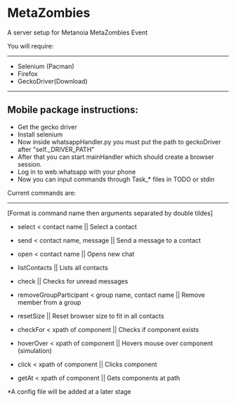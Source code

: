 # MetaZombies
A server setup for Metanoia MetaZombies Event

You will require:
__________________
- Selenium (Pacman)
- Firefox
- GeckoDriver(Download)

-----------------------------------------------------------------------
Mobile package instructions:
-----------------------------------------------------------------------
- Get the gecko driver
- Install selenium
- Now inside whatsappHandler.py you must put the path to geckoDriver after "self._DRIVER_PATH"
- After that you can start mainHandler which should create a browser session.
- Log in to web.whatsapp with your phone
- Now you can input commands through Task_* files in TODO or stdin

Current commands are:
_____________________
[Format is command name then arguments separated by double tildes]
- select < contact name                                || Select a contact
- send < contact name, message                         || Send a message to a contact
- open < contact name                                  || Opens new chat
- listContacts                                         || Lists all contacts
- check                                                || Checks for unread messages
- removeGroupParticipant < group name, contact name    || Remove member from a group

- resetSize                                            || Reset browser size to fit in all contacts
- checkFor < xpath of component                        || Checks if component exists        
- hoverOver < xpath of component                       || Hovers mouse over component (simulation)                       
- click < xpath of component                           || Clicks component
- getAt < xpath of component                           || Gets components at path   

*A config file will be added at a later stage
